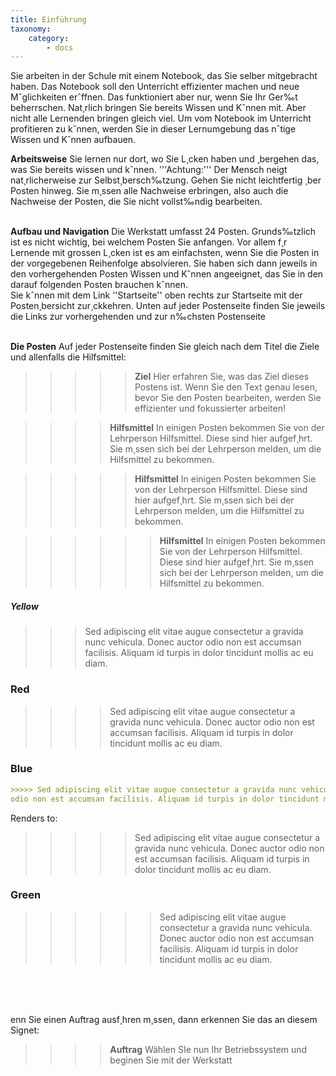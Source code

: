 ```yaml
---
title: Einführung
taxonomy:
    category:
        - docs
---
```


Sie arbeiten in der Schule mit einem Notebook, das Sie selber mitgebracht haben. Das Notebook soll den Unterricht effizienter machen und neue Mˆglichkeiten erˆffnen. Das funktioniert aber nur, wenn Sie Ihr Ger‰t beherrschen. Nat¸rlich bringen Sie bereits Wissen und Kˆnnen mit. Aber nicht alle Lernenden bringen gleich viel. Um vom Notebook im Unterricht profitieren zu kˆnnen, werden Sie in dieser Lernumgebung das nˆtige Wissen und Kˆnnen aufbauen. 

**Arbeitsweise**
Sie lernen nur dort, wo Sie L¸cken haben und ¸bergehen das, was Sie bereits wissen und kˆnnen. '''Achtung:''' Der Mensch neigt nat¸rlicherweise zur Selbst¸bersch‰tzung. Gehen Sie nicht leichtfertig ¸ber Posten hinweg. Sie m¸ssen alle Nachweise erbringen, also auch die Nachweise der Posten, die Sie nicht vollst‰ndig bearbeiten.<br><br>

**Aufbau und Navigation**
Die Werkstatt umfasst 24 Posten. Grunds‰tzlich ist es nicht wichtig, bei welchem Posten Sie anfangen. Vor allem f¸r Lernende mit grossen L¸cken ist es am einfachsten, wenn Sie die Posten in der vorgegebenen Reihenfolge absolvieren. Sie haben sich dann jeweils in den vorhergehenden Posten Wissen und Kˆnnen angeeignet, das Sie in den darauf folgenden Posten brauchen kˆnnen.<br>
Sie kˆnnen mit dem Link ''Startseite'' oben rechts zur Startseite mit der Posten¸bersicht zur¸ckkehren. Unten auf jeder Postenseite finden Sie jeweils die Links zur vorhergehenden und zur n‰chsten Postenseite<br><br>

**Die Posten**
Auf jeder Postenseite finden Sie gleich nach dem Titel die Ziele und allenfalls die Hilfsmittel:

>>>>> **Ziel** Hier erfahren Sie, was das Ziel dieses Postens ist. Wenn Sie den Text genau lesen, bevor Sie den Posten bearbeiten, werden Sie effizienter und fokussierter arbeiten!

>>>> **Hilfsmittel** In einigen Posten bekommen Sie von der Lehrperson Hilfsmittel. Diese sind hier aufgef¸hrt. Sie m¸ssen sich bei der Lehrperson melden, um die Hilfsmittel zu bekommen.

>>>>> **Hilfsmittel** In einigen Posten bekommen Sie von der Lehrperson Hilfsmittel. Diese sind hier aufgef¸hrt. Sie m¸ssen sich bei der Lehrperson melden, um die Hilfsmittel zu bekommen.

>>>>>> **Hilfsmittel** In einigen Posten bekommen Sie von der Lehrperson Hilfsmittel. Diese sind hier aufgef¸hrt. Sie m¸ssen sich bei der Lehrperson melden, um die Hilfsmittel zu bekommen.

##### Yellow

>>> Sed adipiscing elit vitae augue consectetur a gravida nunc vehicula. Donec auctor
odio non est accumsan facilisis. Aliquam id turpis in dolor tincidunt mollis ac eu diam.

### Red

>>>> Sed adipiscing elit vitae augue consectetur a gravida nunc vehicula. Donec auctor
odio non est accumsan facilisis. Aliquam id turpis in dolor tincidunt mollis ac eu diam.

### Blue

```markdown
>>>>> Sed adipiscing elit vitae augue consectetur a gravida nunc vehicula. Donec auctor
odio non est accumsan facilisis. Aliquam id turpis in dolor tincidunt mollis ac eu diam.
```

Renders to:

>>>>> Sed adipiscing elit vitae augue consectetur a gravida nunc vehicula. Donec auctor
odio non est accumsan facilisis. Aliquam id turpis in dolor tincidunt mollis ac eu diam.

### Green

>>>>>> Sed adipiscing elit vitae augue consectetur a gravida nunc vehicula. Donec auctor
odio non est accumsan facilisis. Aliquam id turpis in dolor tincidunt mollis ac eu diam.

<br>
<br>
<br>

<p class="alert alert-success">enn Sie einen Auftrag ausf¸hren m¸ssen, dann erkennen Sie das an diesem Signet:</p>



>>>> **Auftrag** Wählen SIe nun Ihr Betriebssystem und beginen Sie mit der Werkstatt
>>>> 


